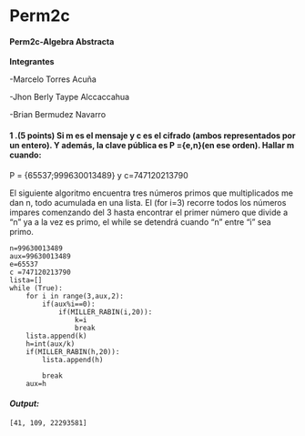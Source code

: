 # Perm2c
####  Perm2c-Algebra Abstracta

**Integrantes**

-Marcelo Torres Acuña

-Jhon Berly Taype Alccaccahua 

-Brian Bermudez Navarro

#### 1 .(5 points) Si m es el mensaje y c es el cifrado (ambos representados por un entero). Y además, la clave pública es P ={e,n}(en ese orden). Hallar m cuando:

P = {65537;999630013489} y c=747120213790

El siguiente algoritmo encuentra tres números primos que multiplicados me dan n, todo acumulada en una lista.
El (for i=3) recorre todos los números impares comenzando del 3 hasta encontrar el primer número que divide a “n” ya a la vez es primo, el while se detendrá cuando “n” entre “i” sea primo.

```
n=99630013489
aux=99630013489
e=65537
c =747120213790
lista=[]
while (True):
    for i in range(3,aux,2):
        if(aux%i==0):
            if(MILLER_RABIN(i,20)):
                k=i
                break
    lista.append(k)
    h=int(aux/k)
    if(MILLER_RABIN(h,20)):
        lista.append(h)
        
        break
    aux=h

```

#### *Output:*

```
[41, 109, 22293581]
```


